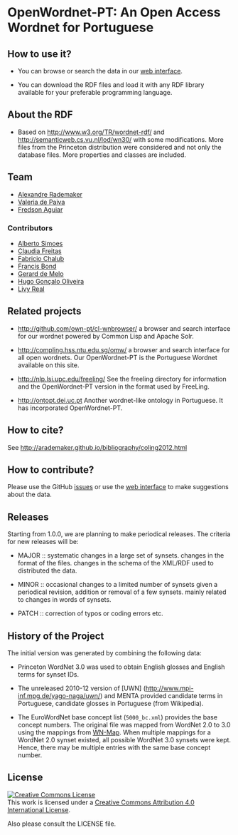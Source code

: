 
# OpenWordnet-PT: An Open Access Wordnet for Portuguese

## How to use it?

- You can browse or search the data in our
  [web interface](http://openwordnet-pt.org).

- You can download the RDF files and load it with any RDF library
  available for your preferable programming language.

## About the RDF 

- Based on http://www.w3.org/TR/wordnet-rdf/ and
  http://semanticweb.cs.vu.nl/lod/wn30/ with some modifications. More
  files from the Princeton distribution were considered and not only
  the database files. More properties and classes are included.
  
## Team

- [Alexandre Rademaker](http://arademaker.github.io)
- [Valeria de Paiva](http://www.valeriadepaiva.org)
- [Fredson Aguiar](https://github.com/fredsonerd)

### Contributors

- [Alberto Simoes](http://ambs.perl-hackers.net/en/me.html)
- [Claudia Freitas](http://www.letras.puc-rio.br/br/docente/3/claudia-freitas)
- [Fabricio Chalub](http://github.com/fcbr/)
- [Francis Bond](http://www3.ntu.edu.sg/home/fcbond/)
- [Gerard de Melo](http://gerard.demelo.org/)
- [Hugo Gonçalo Oliveira](https://eden.dei.uc.pt/~hroliv/)
- [Livy Real](http://livyreal.com)


## Related projects

- http://github.com/own-pt/cl-wnbrowser/ a browser and search interface
  for our wordnet powered by Common Lisp and Apache Solr.

- http://compling.hss.ntu.edu.sg/omw/ a browser and search interface
  for all open wordnets. Our OpenWordnet-PT is the Portuguese Wordnet
  available on this site.

- http://nlp.lsi.upc.edu/freeling/ See the freeling directory for
  information and the OpenWordnet-PT version in the format used by
  FreeLing.

- http://ontopt.dei.uc.pt Another wordnet-like ontology in
  Portuguese. It has incorporated OpenWordnet-PT.

## How to cite?

See http://arademaker.github.io/bibliography/coling2012.html

## How to contribute?

Please use the GitHub
[issues]([https://github.com/own-pt/openWordnet-PT/issues) or use the
[web interface](http://wnpt.brlcloud.com/wn/) to make suggestions
about the data.


## Releases

Starting from 1.0.0, we are planning to make periodical releases. The
criteria for new releases will be:

- MAJOR :: systematic changes in a large set of synsets. changes in the format of the files. changes in the 
  schema of the XML/RDF used to distributed the data.

- MINOR :: occasional changes to a limited number of synsets given a periodical revision, addition
  or removal of a few synsets. mainly related to changes in words of
  synsets.

- PATCH :: correction of typos or coding errors etc.


## History of the Project

The initial version was generated by combining the following data:

- Princeton WordNet 3.0 was used to obtain English glosses and English
  terms for synset IDs.

- The unreleased 2010-12 version of [UWN]
  (http://www.mpi-inf.mpg.de/yago-naga/uwn/) and MENTA provided
  candidate terms in Portuguese, candidate glosses in Portuguese (from
  Wikipedia).

- The EuroWordNet base concept list (`5000_bc.xml`) provides the base
  concept numbers. The original file was mapped from WordNet 2.0 to
  3.0 using the mappings from [WN-Map](http://goo.gl/qg9PJt). When
  multiple mappings for a WordNet 2.0 synset existed, all possible
  WordNet 3.0 synsets were kept. Hence, there may be multiple entries
  with the same base concept number.


## License

<a rel="license" href="http://creativecommons.org/licenses/by/4.0/"><img alt="Creative Commons License" style="border-width:0" src="https://i.creativecommons.org/l/by/4.0/80x15.png" /></a><br />This work is licensed under a <a rel="license" href="http://creativecommons.org/licenses/by/4.0/">Creative Commons Attribution 4.0 International License</a>.

Also please consult the LICENSE file.

